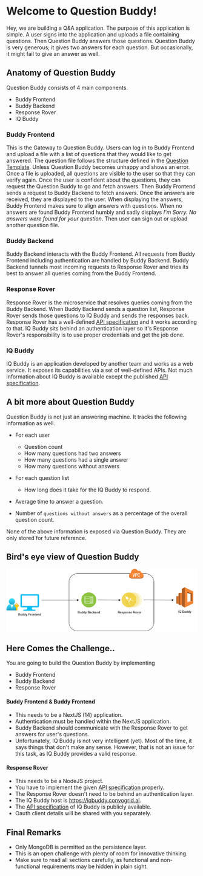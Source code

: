 # Welcome to Question Buddy!

Hey, we are building a Q&A application. The purpose of this application is simple. A user signs into the application and uploads a file containing questions. Then Question Buddy answers those questions. Question Buddy is very generous; it gives two answers for each question. But occasionally, it might fail to give an answer as well. 

## Anatomy of Question Buddy
Question Buddy consists of 4 main components. 

 - Buddy Frontend
 - Buddy Backend
 - Response Rover
 - IQ Buddy

###  Buddy Frontend 
This is the Gateway to Question Buddy. Users can log in to Buddy Frontend and upload a file with a list of questions that they would like to get answered. The question file follows the structure defined in the [Question Template](./sources/BuddyFrontend/question-template.json). Unless Question Buddy becomes unhappy and shows an error. Once a file is uploaded, all questions are visible to the user so that they can verify again. Once the user is confident about the questions, they can request the Question Buddy to go and fetch answers. Then Buddy Frontend sends a request to Buddy Backend to fetch answers. Once the answers are received, they are displayed to the user. When displaying the answers, Buddy Frontend makes sure to align answers with questions. When no answers are found Buddy Frontend humbly and sadly displays *I'm Sorry. No answers were found for your question*. Then user can sign out or upload another question file. 

###  Buddy Backend
Buddy Backend interacts with the Buddy Frontend. All requests from Buddy Frontend including authentication are handled by Buddy Backend. Buddy Backend tunnels most incoming requests to Response Rover and tries its best to answer all queries coming from the Buddy Frontend.


###  Response Rover
Response Rover is the microservice that resolves queries coming from the Buddy Backend. When Buddy Backend sends a question list, Response Rover sends those questions to IQ Buddy and sends the responses back. Response Rover has a well-defined [API specification](./sources/ResponseRover/openapi.yaml) and it works according to that. IQ Buddy sits behind an authentication layer so it's Response Rover's responsibility is to use proper credentials and get the job done. 


### IQ Buddy 
IQ Buddy is an application developed by another team and works as a web service. It exposes its capabilities via a set of well-defined APIs. Not much information about IQ Buddy is available except the published [API specification](./sources/IQBuddy/openapi.yaml). 

## A bit more about Question Buddy
Question Buddy is not just an answering machine. It tracks the following information as well.
 - For each user 
    - Question count
    - How many questions had two answers
    - How many questions had a single answer
    - How many questions without answers

- For each question list
    - How long does it take for the IQ Buddy to respond.
- Average time to answer a question.
- Number of `questions without answers` as a percentage of the overall question count.

None of the above information is exposed via Question Buddy. They are only stored for future reference.


## Bird's eye view of Question Buddy
![Bird's Eye View](./sources/QuestionBuddy.png)


## Here Comes the Challenge..
You are going to build the Question Buddy by implementing 
- Buddy Frontend
- Buddy Backend
- Response Rover

####  Buddy Frontend & Buddy Frontend
- This needs to be a NextJS (14) application. 
- Authentication must be handled within the NextJS application. 
- Buddy Backend should communicate with the Response Rover to get answers for user's questions. 
- Unfortunately, IQ Buddy is not very intelligent (yet). Most of the time, it says things that don't make any sense. However, that is not an issue for this task, as IQ Buddy provides a valid response.

####  Response Rover
- This needs to be a NodeJS project. 
- You have to implement the given [API specification](./sources/ResponseRover/openapi.yaml) properly. 
- The Response Rover doesn't need to be behind an authentication layer.
- The IQ Buddy host is https://iqbuddy.convogrid.ai. 
- The [API specification](./sources/IQBuddy/openapi.yaml) of IQ Buddy is publicly available. 
- Oauth client details will be shared with you separately. 

## Final Remarks
- Only MongoDB is permitted as the persistence layer.
- This is an open challenge with plenty of room for innovative thinking. 
- Make sure to read all sections carefully, as functional and non-functional requirements may be hidden in plain sight. 